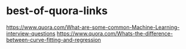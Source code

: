 # best-of-quora-links
https://www.quora.com/What-are-some-common-Machine-Learning-interview-questions
https://www.quora.com/Whats-the-difference-between-curve-fitting-and-regression

